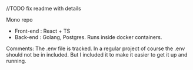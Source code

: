 //TODO fix readme with details

Mono repo
- Front-end : React + TS
- Back-end : Golang, Postgres. Runs inside docker containers. 

Comments: 
The .env file is tracked. In a regular project of course the .env should not be in included. But I included it to make it easier to get it up and running. 
